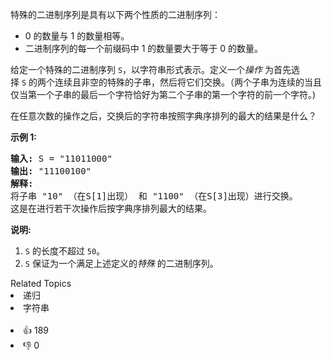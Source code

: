<p>特殊的二进制序列是具有以下两个性质的二进制序列：</p>

<ul> 
 <li>0 的数量与 1 的数量相等。</li> 
 <li>二进制序列的每一个前缀码中 1 的数量要大于等于 0 的数量。</li> 
</ul>

<p>给定一个特殊的二进制序列&nbsp;<code>S</code>，以字符串形式表示。定义一个<em>操作 </em>为首先选择&nbsp;<code>S</code>&nbsp;的两个连续且非空的特殊的子串，然后将它们交换。（两个子串为连续的当且仅当第一个子串的最后一个字符恰好为第二个子串的第一个字符的前一个字符。)</p>

<p>在任意次数的操作之后，交换后的字符串按照字典序排列的最大的结果是什么？</p>

<p><strong>示例 1:</strong></p>

<pre>
<strong>输入:</strong> S = "11011000"
<strong>输出:</strong> "11100100"
<strong>解释:</strong>
将子串 "10" （在S[1]出现） 和 "1100" （在S[3]出现）进行交换。
这是在进行若干次操作后按字典序排列最大的结果。
</pre>

<p><strong>说明:</strong></p>

<ol> 
 <li><code>S</code>&nbsp;的长度不超过&nbsp;<code>50</code>。</li> 
 <li><code>S</code>&nbsp;保证为一个满足上述定义的<em>特殊 </em>的二进制序列。</li> 
</ol>

<div><div>Related Topics</div><div><li>递归</li><li>字符串</li></div></div><br><div><li>👍 189</li><li>👎 0</li></div>